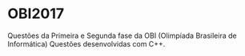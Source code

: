 # OBI2017
Questões da Primeira e Segunda fase da OBI (Olimpíada Brasileira de Informática)
Questões desenvolvidas com C++.
